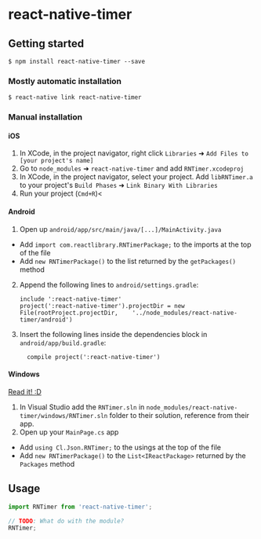 
# react-native-timer

## Getting started

`$ npm install react-native-timer --save`

### Mostly automatic installation

`$ react-native link react-native-timer`

### Manual installation


#### iOS

1. In XCode, in the project navigator, right click `Libraries` ➜ `Add Files to [your project's name]`
2. Go to `node_modules` ➜ `react-native-timer` and add `RNTimer.xcodeproj`
3. In XCode, in the project navigator, select your project. Add `libRNTimer.a` to your project's `Build Phases` ➜ `Link Binary With Libraries`
4. Run your project (`Cmd+R`)<

#### Android

1. Open up `android/app/src/main/java/[...]/MainActivity.java`
  - Add `import com.reactlibrary.RNTimerPackage;` to the imports at the top of the file
  - Add `new RNTimerPackage()` to the list returned by the `getPackages()` method
2. Append the following lines to `android/settings.gradle`:
  	```
  	include ':react-native-timer'
  	project(':react-native-timer').projectDir = new File(rootProject.projectDir, 	'../node_modules/react-native-timer/android')
  	```
3. Insert the following lines inside the dependencies block in `android/app/build.gradle`:
  	```
      compile project(':react-native-timer')
  	```

#### Windows
[Read it! :D](https://github.com/ReactWindows/react-native)

1. In Visual Studio add the `RNTimer.sln` in `node_modules/react-native-timer/windows/RNTimer.sln` folder to their solution, reference from their app.
2. Open up your `MainPage.cs` app
  - Add `using Cl.Json.RNTimer;` to the usings at the top of the file
  - Add `new RNTimerPackage()` to the `List<IReactPackage>` returned by the `Packages` method


## Usage
```javascript
import RNTimer from 'react-native-timer';

// TODO: What do with the module?
RNTimer;
```
  